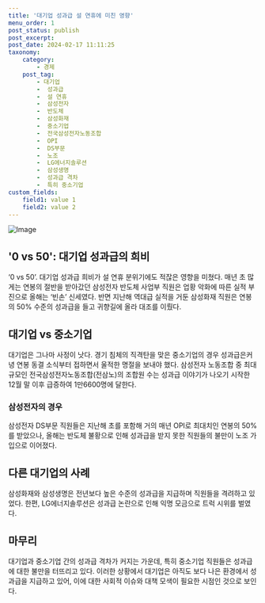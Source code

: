 ```yaml
---
title: '대기업 성과급 설 연휴에 미친 영향'
menu_order: 1
post_status: publish
post_excerpt: 
post_date: 2024-02-17 11:11:25
taxonomy:
    category:
        - 경제
    post_tag:
        - 대기업
        -  성과급
        -  설 연휴
        -  삼성전자
        -  반도체
        -  삼성화재
        -  중소기업
        -  전국삼성전자노동조합
        -  OPI
        -  DS부문
        -  노조
        -  LG에너지솔루션
        -  삼성생명
        -  성과급 격차
        -  특히 중소기업
custom_fields:
    field1: value 1
    field2: value 2
---
```


![Image](https://imgnews.pstatic.net/image/005/2024/02/11/2023121316420867451_1702453328_0019154108_20240211110201410.jpg?type=w647)

## '0 vs 50': 대기업 성과급의 희비
‘0 vs 50’. 대기업 성과급 희비가 설 연휴 분위기에도 적잖은 영향을 미쳤다. 매년 초 많게는 연봉의 절반을 받아갔던 삼성전자 반도체 사업부 직원은 업황 악화에 따른 실적 부진으로 올해는 ‘빈손’ 신세였다. 반면 지난해 역대급 실적을 거둔 삼성화재 직원은 연봉의 50% 수준의 성과급을 들고 귀향길에 올라 대조를 이뤘다.
## 대기업 vs 중소기업
대기업은 그나마 사정이 낫다. 경기 침체의 직격탄을 맞은 중소기업의 경우 성과급은커녕 연봉 동결 소식부터 접하면서 울적한 명절을 보내야 했다. 삼성전자 노동조합 중 최대 규모인 전국삼성전자노동조합(전삼노)의 조합원 수는 성과급 이야기가 나오기 시작한 12월 말 이후 급증하여 1만6600명에 달한다.
### 삼성전자의 경우
삼성전자 DS부문 직원들은 지난해 초를 포함해 거의 매년 OPI로 최대치인 연봉의 50%를 받았으나, 올해는 반도체 불황으로 인해 성과급을 받지 못한 직원들의 불만이 노조 가입으로 이어졌다.
## 다른 대기업의 사례
삼성화재와 삼성생명은 전년보다 높은 수준의 성과급을 지급하며 직원들을 격려하고 있었다. 한편, LG에너지솔루션은 성과급 논란으로 인해 익명 모금으로 트럭 시위를 벌였다.
## 마무리
대기업과 중소기업 간의 성과급 격차가 커지는 가운데, 특히 중소기업 직원들은 성과급에 대한 불만을 터뜨리고 있다. 이러한 상황에서 대기업은 아직도 보다 나은 환경에서 성과급을 지급하고 있어, 이에 대한 사회적 이슈와 대책 모색이 필요한 시점인 것으로 보인다.
